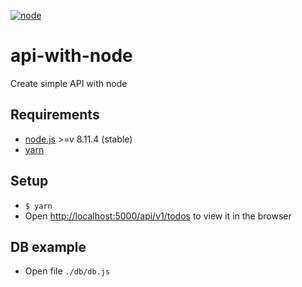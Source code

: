 [![node](https://img.shields.io/badge/node-v8.11.4-1b7cbd.svg?style=flat-square)](https://nodejs.org/en/)

# api-with-node
Create simple API with node

## Requirements
* [node.js](https://nodejs.org) >=v 8.11.4 (stable)
* [yarn](http://yarnpkg.com)

## Setup

- `$ yarn`
- Open [http://localhost:5000/api/v1/todos](http://localhost:5000/api/v1/todos) to view it in the browser


## DB example
- Open file `./db/db.js`

